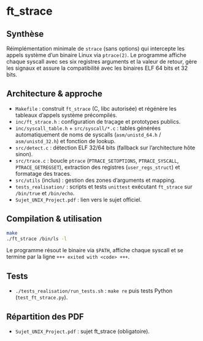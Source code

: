 # ft_strace

## Synthèse
Réimplémentation minimale de `strace` (sans options) qui intercepte les appels système d’un binaire Linux via `ptrace(2)`. Le programme affiche chaque syscall avec ses six registres arguments et la valeur de retour, gère les signaux et assure la compatibilité avec les binaires ELF 64 bits et 32 bits.

## Architecture & approche
- `Makefile` : construit `ft_strace` (C, libc autorisée) et régénère les tableaux d’appels système précompilés.
- `inc/ft_strace.h` : configuration de traçage et prototypes publics.
- `inc/syscall_table.h` + `src/syscall/*.c` : tables générées automatiquement de noms de syscalls (`asm/unistd_64.h` / `asm/unistd_32.h`) et fonction de lookup.
- `src/detect.c` : détection ELF 32/64 bits (fallback sur l’architecture hôte sinon).
- `src/trace.c` : boucle `ptrace` (`PTRACE_SETOPTIONS`, `PTRACE_SYSCALL`, `PTRACE_GETREGSET`), extraction des registres (`user_regs_struct`) et formatage des traces.
- `src/utils` (inclus) : gestion des zones d’arguments et mapping.
- `tests_realisation/` : scripts et tests `unittest` exécutant `ft_strace` sur `/bin/true` et `/bin/echo`.
- `Sujet_UNIX_Project.pdf` : lien vers le sujet officiel.

## Compilation & utilisation
```bash
make
./ft_strace /bin/ls -l
```

Le programme résout le binaire via `$PATH`, affiche chaque syscall et se termine par la ligne `+++ exited with <code> +++`.

## Tests
- `./tests_realisation/run_tests.sh` : `make re` puis tests Python (`test_ft_strace.py`).

## Répartition des PDF
- `Sujet_UNIX_Project.pdf` : sujet ft_strace (obligatoire).
